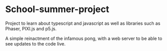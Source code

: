 # School-summer-project

Project to learn about typescript and javascript as well as libraries such as Phaser, PIXI.js and p5.js.

A simple reinactment of the infamous pong, with a web server to be able to see updates to the code live.
